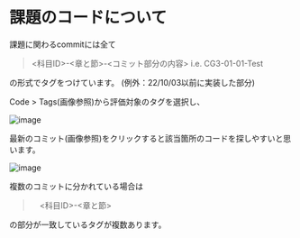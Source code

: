 # 課題のコードについて
課題に関わるcommitには全て
> <科目ID>-<章と節>-<コミット部分の内容>
> i.e. CG3-01-01-Test

の形式でタグをつけています。
(例外：22/10/03以前に実装した部分)


Code > Tags(画像参照)から評価対象のタグを選択し、

![image](https://user-images.githubusercontent.com/103230447/193510905-db7a8bff-52b8-469a-b35c-10b7b6ca1d7b.png)

最新のコミット(画像参照)をクリックすると該当箇所のコードを探しやすいと思います。

![image](https://user-images.githubusercontent.com/103230447/193511117-c8ceb4a0-9711-4781-b496-c99a7c13bfd4.png)


複数のコミットに分かれている場合は
>　<科目ID>-<章と節>

の部分が一致しているタグが複数あります。

